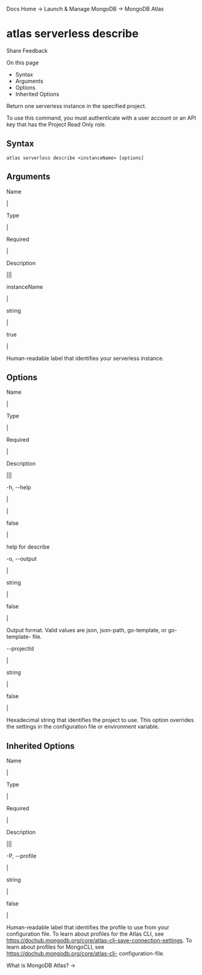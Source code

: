 Docs Home → Launch & Manage MongoDB → MongoDB Atlas

# atlas serverless describe

Share Feedback

On this page

  * Syntax
  * Arguments
  * Options
  * Inherited Options

Return one serverless instance in the specified project.

To use this command, you must authenticate with a user account or an API key
that has the Project Read Only role.

## Syntax

    
    
    atlas serverless describe <instanceName> [options]  
      
  
## Arguments

Name

|

Type

|

Required

|

Description  
  
|||  
  
instanceName

|

string

|

true

|

Human-readable label that identifies your serverless instance.  
  
## Options

Name

|

Type

|

Required

|

Description  
  
|||  
  
-h, --help

|

|

false

|

help for describe  
  
-o, --output

|

string

|

false

|

Output format. Valid values are json, json-path, go-template, or go-template-
file.  
  
\--projectId

|

string

|

false

|

Hexadecimal string that identifies the project to use. This option overrides
the settings in the configuration file or environment variable.  
  
## Inherited Options

Name

|

Type

|

Required

|

Description  
  
|||  
  
-P, --profile

|

string

|

false

|

Human-readable label that identifies the profile to use from your
configuration file. To learn about profiles for the Atlas CLI, see
https://dochub.mongodb.org/core/atlas-cli-save-connection-settings. To learn
about profiles for MongoCLI, see https://dochub.mongodb.org/core/atlas-cli-
configuration-file.  
  
What is MongoDB Atlas? →

